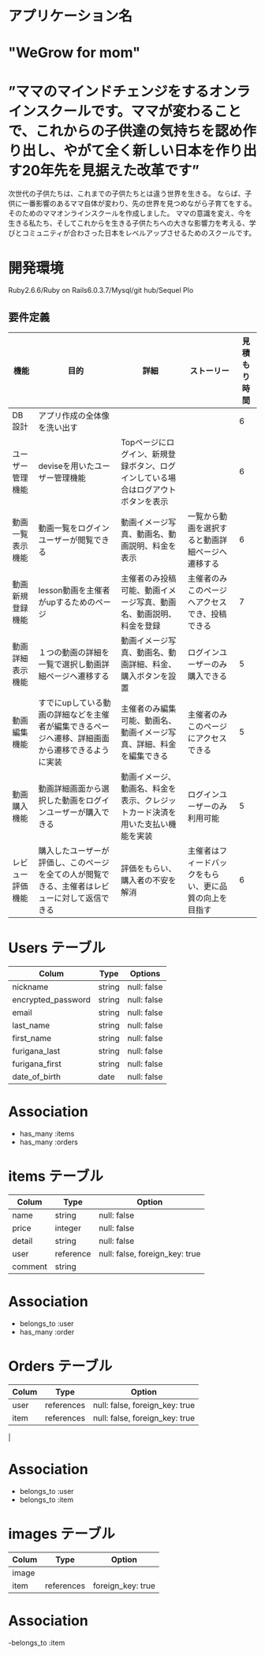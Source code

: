# アプリケーション名
<h1>"WeGrow for mom"</h1>

# ”ママのマインドチェンジをするオンラインスクールです。ママが変わることで、これからの子供達の気持ちを認め作り出し、やがて全く新しい日本を作り出す20年先を見据えた改革です”
次世代の子供たちは、これまでの子供たちとは違う世界を生きる。
ならば、子供に一番影響のあるママ自体が変わり、先の世界を見つめながら子育てをする。
そのためのママオンラインスクールを作成しました。
ママの意識を変え、今を生きる私たち、そしてこれからを生きる子供たちへの大きな影響力を考える、学びとコミュニティが合わさった日本をレベルアップさせるためのスクールです。

# 開発環境
Ruby2.6.6/Ruby on Rails6.0.3.7/Mysql/git hub/Sequel Plo

## 要件定義

| 機能              | 目的                     | 詳細                 | ストーリー           | 見積もり時間   |
| ---------------- | ------------------------ | ----------------------------| ----------------------- | ------------ |
| DB設計            | アプリ作成の全体像を洗い出す |              |               | 6            |
| ユーザー管理機能    | deviseを用いたユーザー管理機能| Topページにログイン、新規登録ボタン、ログインしている場合はログアウトボタンを表示 |    | 6 |
| 動画一覧表示機能    | 動画一覧をログインユーザーが閲覧できる | 動画イメージ写真、動画名、動画説明、料金を表示 | 一覧から動画を選択すると動画詳細ページへ遷移する  | 6 |
| 動画新規登録機能   | lesson動画を主催者がupするためのページ | 主催者のみ投稿可能、動画イメージ写真、動画名、動画説明、料金を登録 | 主催者のみこのページへアクセスでき、投稿できる  |  7 |
| 動画詳細表示機能  | １つの動画の詳細を一覧で選択し動画詳細ページへ遷移する |動画イメージ写真、動画名、動画詳細、料金、購入ボタンを設置 | ログインユーザーのみ購入できる | 5 |
| 動画編集機能    | すでにupしている動画の詳細などを主催者が編集できるページへ遷移、詳細画面から遷移できるように実装 |主催者のみ編集可能、動画名、動画イメージ写真、詳細、料金を編集できる | 主催者のみこのページにアクセスできる| 5 |
| 動画購入機能     | 動画詳細画面から選択した動画をログインユーザーが購入できる | 動画イメージ、動画名、料金を表示、クレジットカード決済を用いた支払い機能を実装 | ログインユーザーのみ利用可能 | 5 |
| レビュー評価機能 | 購入したユーザーが評価し、このページを全ての人が閲覧できる、主催者はレビューに対して返信できる |評価をもらい、購入者の不安を解消   | 主催者はフィードバックをもらい、更に品質の向上を目指す  | 6 |



# Users テーブル

| Colum             | Type    | Options      |
|------------------ |-------- |------------- |
| nickname          | string  | null: false  |
| encrypted_password| string  | null: false  |
| email             | string  | null: false  |
| last_name         | string  | null: false  |
| first_name        | string  | null: false  |
| furigana_last     | string  | null: false  |
| furigana_first    | string  | null: false  |
| date_of_birth     | date    | null: false  |

# Association

<!-- - has_many :chats -->
<!-- - has_many :yogas -->
<!-- - has_many :lesson_movies -->
- has_many :items
- has_many :orders


<!-- # chats テーブル

| Colum           | Type       | Option                          |
|---------------- | ---------- | ------------------------------- |
| user            | references | null: false, foreign_key: true  |
| comment         | string     | null: false                     |

# Association

- belongs_to :user


# yogas テーブル

| Colum          | Type       | Option                          |
| -------------- | ---------- | ------------------------------- |
| user           | references | null: false, foreign_key: true  |
| comment        | string     | null: false                     |

# Association
- belongs_to :user -->


<!-- # lesson_movies テーブル

| Colum          | Type       | Option                          |
| -------------- | ---------- | ------------------------------- |
| user           | references | null: false, foreign_key: true  |
| comment        | string     | null: false                     |

# Association

- belongs_to :user -->


# items テーブル

| Colum         | Type        | Option                           |
| ------------- | ----------- | -------------------------------- |
| name          | string      | null: false                      |
| price         | integer     | null: false                      |
| detail        | string      | null: false                      |
| user          | reference   | null: false, foreign_key: true   |
| comment       | string      |                                  |

# Association

- belongs_to :user
- has_many :order


# Orders テーブル

| Colum         | Type        | Option                          |
| ------------- | ------------| ------------------------------- |
| user          | references  | null: false, foreign_key: true  |
| item          | references  | null: false, foreign_key: true  |
| 

# Association

- belongs_to :user
- belongs_to :item

# images テーブル

| Colum       | Type       | Option              |
| ----------- | ---------- | ------------------- |
| image       |            |                     |
| item        | references | foreign_key: true   |

# Association

-belongs_to :item